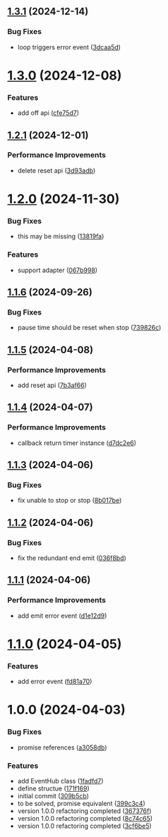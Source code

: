 ## [1.3.1](https://github.com/molvqingtai/timer/compare/v1.3.0...v1.3.1) (2024-12-14)


### Bug Fixes

* loop triggers error event ([3dcaa5d](https://github.com/molvqingtai/timer/commit/3dcaa5d6b81144747f75b179de68c9d6ab4da9a3))

# [1.3.0](https://github.com/molvqingtai/timer/compare/v1.2.1...v1.3.0) (2024-12-08)


### Features

* add off api ([cfe75d7](https://github.com/molvqingtai/timer/commit/cfe75d7a6017cdcc24f39badf924d28d2814761a))

## [1.2.1](https://github.com/molvqingtai/timer/compare/v1.2.0...v1.2.1) (2024-12-01)


### Performance Improvements

* delete reset api ([3d93adb](https://github.com/molvqingtai/timer/commit/3d93adb3f8e37076d52f4d7591670412b4cdb72c))

# [1.2.0](https://github.com/molvqingtai/timer/compare/v1.1.6...v1.2.0) (2024-11-30)


### Bug Fixes

* this may be missing ([13819fa](https://github.com/molvqingtai/timer/commit/13819fafb5d6224a8f7a630f2b3399a681775745))


### Features

* support adapter ([067b998](https://github.com/molvqingtai/timer/commit/067b9981a864dc92c652ea8d92e832b08835ea07))

## [1.1.6](https://github.com/molvqingtai/timer/compare/v1.1.5...v1.1.6) (2024-09-26)


### Bug Fixes

* pause time should be reset when stop ([739826c](https://github.com/molvqingtai/timer/commit/739826ca19b3c0e9e58fc3449eec0cb2c46bd70e))

## [1.1.5](https://github.com/molvqingtai/timer/compare/v1.1.4...v1.1.5) (2024-04-08)


### Performance Improvements

* add reset api ([7b3af66](https://github.com/molvqingtai/timer/commit/7b3af66eb712b2edfdb69d76429941fc2c2b0386))

## [1.1.4](https://github.com/molvqingtai/timer/compare/v1.1.3...v1.1.4) (2024-04-07)


### Performance Improvements

* callback return timer instance ([d7dc2e6](https://github.com/molvqingtai/timer/commit/d7dc2e6cec843bfbf15cb46108e21fcde6337856))

## [1.1.3](https://github.com/molvqingtai/timer/compare/v1.1.2...v1.1.3) (2024-04-06)


### Bug Fixes

* fix unable to stop or stop ([8b017be](https://github.com/molvqingtai/timer/commit/8b017beab67dcef43389ab38e76188a6afea1c1c))

## [1.1.2](https://github.com/molvqingtai/timer/compare/v1.1.1...v1.1.2) (2024-04-06)


### Bug Fixes

* fix the redundant end emit ([036f8bd](https://github.com/molvqingtai/timer/commit/036f8bdb716e03d634bed14f75a0bd542eba6b07))

## [1.1.1](https://github.com/molvqingtai/timer/compare/v1.1.0...v1.1.1) (2024-04-06)


### Performance Improvements

* add emit error event ([d1e12d9](https://github.com/molvqingtai/timer/commit/d1e12d9c5de25422614a507b82c356b85921190d))

# [1.1.0](https://github.com/molvqingtai/timer/compare/v1.0.0...v1.1.0) (2024-04-05)


### Features

* add error event ([fd81a70](https://github.com/molvqingtai/timer/commit/fd81a70281f08b8d43a9641f3b5ba32098947188))

# 1.0.0 (2024-04-03)


### Bug Fixes

* promise references ([a3058db](https://github.com/molvqingtai/timer/commit/a3058db35512c863217be9bc7da43d0fc2260e5f))


### Features

* add EventHub class ([1fadfd7](https://github.com/molvqingtai/timer/commit/1fadfd72e168449b48842012dae6859983e6f103))
* define structue ([171f169](https://github.com/molvqingtai/timer/commit/171f1693578435839714fbdad7b5c40812f22cf2))
* initial commit ([309b5cb](https://github.com/molvqingtai/timer/commit/309b5cb06d0c87b17581287818b578b9ca91112c))
* to be solved, promise equivalent ([399c3c4](https://github.com/molvqingtai/timer/commit/399c3c41d9635e3695f5c82620e06b39eb791051))
* version 1.0.0 refactoring completed ([367376f](https://github.com/molvqingtai/timer/commit/367376f1ec8a291c192c2dc3cf77c8d28f1e4793))
* version 1.0.0 refactoring completed ([8c74c65](https://github.com/molvqingtai/timer/commit/8c74c659bc0a16c623a3d8280abb18c1b40271aa))
* version 1.0.0 refactoring completed ([3cf6be5](https://github.com/molvqingtai/timer/commit/3cf6be55d92d879e368749d76e3c7fab7e9d597f))
